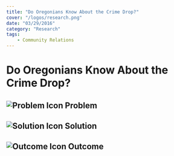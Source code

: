 ```yaml
---
title: "Do Oregonians Know About the Crime Drop?"
cover: "/logos/research.png"
date: "03/29/2016"
category: "Research"
tags:
    - Community Relations
---
```


# Do Oregonians Know About the Crime Drop?

## ![Problem Icon](https://github.com/google/material-design-icons/raw/master/alert/1x_web/ic_error_outline_black_48dp.png "Problem") Problem

## ![Solution Icon](https://github.com/google/material-design-icons/raw/master/action/1x_web/ic_lightbulb_outline_black_48dp.png "Solution") Solution

## ![Outcome Icon](https://github.com/google/material-design-icons/raw/master/action/1x_web/ic_view_list_black_48dp.png "Outcome") Outcome
